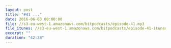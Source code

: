 ```yaml
---
layout: post
title: "#41 ..."
date: 2016-06-03 00:00:00
file: //s3-eu-west-1.amazonaws.com/bitpodcasts/episode-41.mp3
file_itunes: //s3-eu-west-1.amazonaws.com/bitpodcasts/episode-41-itunes.m4a
excerpt: ""
duration: "42:28"
---
```

